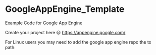 GoogleAppEngine_Template
========================

Example Code for Google App Engine



Create your project here :smiley:
https://appengine.google.com/




For Linux users you may need to add the google app engine repo the to path
